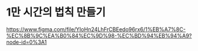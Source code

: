 # 1만 시간의 법칙 만들기
https://www.figma.com/file/YIoHn24LhFrCBEedo96rx6/1%EB%A7%8C-%EC%8B%9C%EA%B0%84%EC%9D%98-%EC%BD%94%EB%94%A9?node-id=0%3A1
